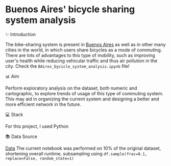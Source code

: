 # Buenos Aires' bicycle sharing system analysis

✨ Introduction

The bike-sharing system is present in [Buenos Aires](https://es.wikipedia.org/wiki/Buenos_Aires) as well as in other many cities in the world, in which users share bicycles as a mode of commuting. There are lots of advantages to this type of mobility, such as improving user's health while reducing vehicular traffic and thus air pollution in the city. Check the `BAires_bycicle_system_analysis.ipynb` file!

📊 Aim

Perform exploratory analysis on the dataset, both numeric and cartographic, to explore trends of usage of this type of commuting system. This may aid in organizing the current system and designing a better and more efficient network in the future.

💻 Stack

For this project, I used Python

📚 Data Source


[Data](https://data.buenosaires.gob.ar/dataset/bicicletas-publicas) 
The current notebook was performed on 10% of the original dataset, shortening overall runtime, subsampling using `df.sample(frac=0.1, replace=False, random_state=1)`
